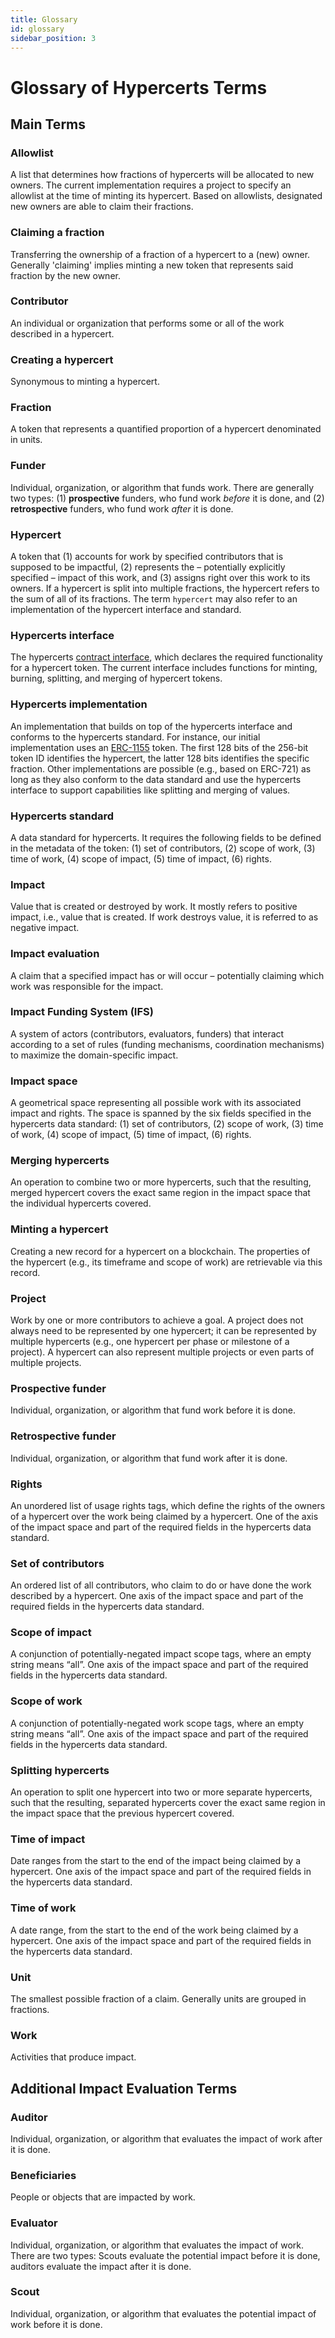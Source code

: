 ```yaml
---
title: Glossary
id: glossary
sidebar_position: 3
---
```


# Glossary of Hypercerts Terms

## Main Terms

### Allowlist

A list that determines how fractions of hypercerts will be allocated to new owners. The current implementation requires a project to specify an allowlist at the time of minting its hypercert. Based on allowlists, designated new owners are able to claim their fractions.

### Claiming a fraction

Transferring the ownership of a fraction of a hypercert to a (new) owner. Generally 'claiming' implies minting a new token that represents said fraction by the new owner.

### Contributor

An individual or organization that performs some or all of the work described in a hypercert.

### Creating a hypercert

Synonymous to minting a hypercert.

### Fraction

A token that represents a quantified proportion of a hypercert denominated in units.

### Funder

Individual, organization, or algorithm that funds work. There are generally two types: (1) **prospective** funders, who fund work _before_ it is done, and (2) **retrospective** funders, who fund work _after_ it is done.

### Hypercert

A token that (1) accounts for work by specified contributors that is supposed to be impactful, (2) represents the – potentially explicitly specified – impact of this work, and (3) assigns right over this work to its owners. If a hypercert is split into multiple fractions, the hypercert refers to the sum of all of its fractions. The term `hypercert` may also refer to an implementation of the hypercert interface and standard.

### Hypercerts interface

The hypercerts [contract interface](https://github.com/hypercerts-org/hypercerts/blob/main/contracts/src/protocol/interfaces/IHypercertToken.sol), which declares the required functionality for a hypercert token. The current interface includes functions for minting, burning, splitting, and merging of hypercert tokens.

### Hypercerts implementation

An implementation that builds on top of the hypercerts interface and conforms to the hypercerts standard. For instance, our initial implementation uses an [ERC-1155](https://eips.ethereum.org/EIPS/eip-1155) token. The first 128 bits of the 256-bit token ID identifies the hypercert, the latter 128 bits identifies the specific fraction. Other implementations are possible (e.g., based on ERC-721) as long as they also conform to the data standard and use the hypercerts interface to support capabilities like splitting and merging of values.

### Hypercerts standard

A data standard for hypercerts. It requires the following fields to be defined in the metadata of the token: (1) set of contributors, (2) scope of work, (3) time of work, (4) scope of impact, (5) time of impact, (6) rights.

### Impact

Value that is created or destroyed by work. It mostly refers to positive impact, i.e., value that is created. If work destroys value, it is referred to as negative impact.

### Impact evaluation

A claim that a specified impact has or will occur – potentially claiming which work was responsible for the impact.

### Impact Funding System (IFS)

A system of actors (contributors, evaluators, funders) that interact according to a set of rules (funding mechanisms, coordination mechanisms) to maximize the domain-specific impact.

### Impact space

A geometrical space representing all possible work with its associated impact and rights. The space is spanned by the six fields specified in the hypercerts data standard: (1) set of contributors, (2) scope of work, (3) time of work, (4) scope of impact, (5) time of impact, (6) rights.

### Merging hypercerts

An operation to combine two or more hypercerts, such that the resulting, merged hypercert covers the exact same region in the impact space that the individual hypercerts covered.

### Minting a hypercert

Creating a new record for a hypercert on a blockchain. The properties of the hypercert (e.g., its timeframe and scope of work) are retrievable via this record.

### Project

Work by one or more contributors to achieve a goal. A project does not always need to be represented by one hypercert; it can be represented by multiple hypercerts (e.g., one hypercert per phase or milestone of a project). A hypercert can also represent multiple projects or even parts of multiple projects.

### Prospective funder

Individual, organization, or algorithm that fund work before it is done.

### Retrospective funder

Individual, organization, or algorithm that fund work after it is done.

### Rights

An unordered list of usage rights tags, which define the rights of the owners of a hypercert over the work being claimed by a hypercert. One of the axis of the impact space and part of the required fields in the hypercerts data standard.

### Set of contributors

An ordered list of all contributors, who claim to do or have done the work described by a hypercert. One axis of the impact space and part of the required fields in the hypercerts data standard.

### Scope of impact

A conjunction of potentially-negated impact scope tags, where an empty string means “all”. One axis of the impact space and part of the required fields in the hypercerts data standard.

### Scope of work

A conjunction of potentially-negated work scope tags, where an empty string means “all”. One axis of the impact space and part of the required fields in the hypercerts data standard.

### Splitting hypercerts

An operation to split one hypercert into two or more separate hypercerts, such that the resulting, separated hypercerts cover the exact same region in the impact space that the previous hypercert covered.

### Time of impact

Date ranges from the start to the end of the impact being claimed by a hypercert. One axis of the impact space and part of the required fields in the hypercerts data standard.

### Time of work

A date range, from the start to the end of the work being claimed by a hypercert. One axis of the impact space and part of the required fields in the hypercerts data standard.

### Unit

The smallest possible fraction of a claim. Generally units are grouped in fractions.

### Work

Activities that produce impact.

## Additional Impact Evaluation Terms

### Auditor

Individual, organization, or algorithm that evaluates the impact of work after it is done.

### Beneficiaries

People or objects that are impacted by work.

### Evaluator

Individual, organization, or algorithm that evaluates the impact of work. There are two types: Scouts evaluate the potential impact before it is done, auditors evaluate the impact after it is done.

### Scout

Individual, organization, or algorithm that evaluates the potential impact of work before it is done.
